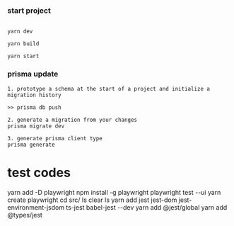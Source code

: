 ### start project

```

yarn dev

yarn build

yarn start

```

### prisma update

```
1. prototype a schema at the start of a project and initialize a migration history

>> prisma db push

2. generate a migration from your changes
prisma migrate dev

3. generate prisma client type
prisma generate
```

# test codes

yarn add -D playwright
npm install -g playwright
playwright test --ui
yarn create playwright
cd src/
ls
clear
ls
yarn add jest jest-dom jest-environment-jsdom ts-jest babel-jest --dev
yarn add @jest/global
yarn add @types/jest
